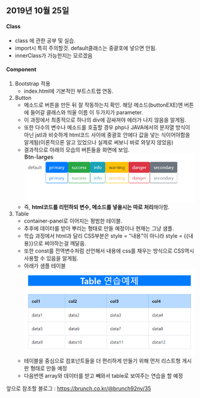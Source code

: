 ## 2019년 10월 25일



#### Class

- class 에 관한 공부 및 실습.
- import시 특히 주의할것. default클래스는 중괄호에 넣으면 안됨.
- innerClass가 가능한지는 모르겠음



#### Component

1. Bootstrap 적용
   - index.html에 기본적인 부트스트랩 연동.
2. Button
   - 메소드로 버튼을 만든 뒤 잘 작동하는지 확인. 해당 메소드(buttonEXE)엔 버튼에 들어갈 클래스와 띄울 이름 이 두가지가 parameter.
   - 이 과정에서 최종적으로 하나의 div에 감싸져야 에러가 나지 않음을 알게됨.
   - 또한 다수의 변수나 메소드를 호출할 경우 php나 JAVA에서의 문자열 방식이 아닌 jstl과 비슷하게 html코드 사이에 중괄호 안에다 값을 넣는 식이어야함을 알게됨(이론적으론 알고 있었으나 실제로 써보니 바로 와닿지 않았음)
   - 결과적으로 아래의 모습의 버튼들을 화면에 보임.
   ![버튼들](img/20191025_buttons.png)
   - 즉, **html코드를 리턴하되 변수, 메소드를 넣을시는 따로 처리**해야함.
3. Table
   - container-panel로 이어지는 평범한 테이블.
   - 추후에 데이터를 받아 뿌리는 형태로 만들 예정이나 현재는 그냥 샘플.
   - 학습 과정에서 html과 달리 CSS부분은 style = "내용"이 아니라 style = {{내용}}으로 써야하는걸 깨달음.
   - 또한 const를 전역변수처럼 선언해서 내용에 css를 채우는 방식으로 CSS역시 사용할 수 있음을 알게됨.
   - 아래가 샘플 테이블
    ![샘플 테이블](img/20191025_table.png)
   - 테이블을 중심으로 컴포넌트들을 더 편리하게 만들기 위해 먼저 리스트형 게시판 형태로 만들 예정
   - 다음번엔 array와 데이터를 받고 빼와서 table로 보여주는 연습을 할 예정 


앞으로 참조할 블로그 : https://brunch.co.kr/@brunch92ny/35


